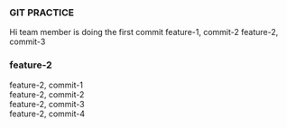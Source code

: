 ### GIT PRACTICE
Hi team member is doing the first commit
feature-1, commit-2
feature-2, commit-3

### feature-2
feature-2, commit-1 <br />
feature-2, commit-2 <br />
feature-2, commit-3 <br />
feature-2, commit-4 <br />



